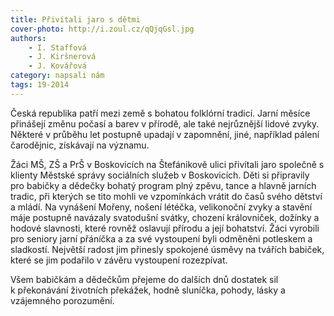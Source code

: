 ```yaml
---
title: Přivítali jaro s dětmi
cover-photo: http://i.zoul.cz/qQjqGsl.jpg
authors:
    - I. Staffová
    - J. Kiršnerová
    - J. Kovářová
category: napsali nám
tags: 19-2014
---
```


Česká republika patří mezi země s bohatou folklórní tradicí. Jarní měsíce přinášejí změnu počasí a barev v přírodě, ale také nejrůznější lidové zvyky. Některé v průběhu let postupně upadají v zapomnění, jiné, například pálení čarodějnic, získávají na významu.

Žáci MŠ, ZŠ a PrŠ v Boskovicích na Štefánikově ulici přivítali jaro společně s klienty Městské správy sociálních služeb v Boskovicích. Děti si připravily pro babičky a dědečky bohatý program plný zpěvu, tance a hlavně jarních tradic, při kterých se tito mohli ve vzpomínkách vrátit do časů svého dětství a mládí. Na vynášení Mořeny, nošení létéčka, velikonoční zvyky a stavění máje postupně navázaly svatodušní svátky, chození královniček, dožínky a hodové slavnosti, které rovněž oslavují přírodu a její bohatství. Žáci vyrobili pro seniory jarní přáníčka a za své vystoupení byli odměněni potleskem a sladkostí. Největší radost jim přinesly spokojené úsměvy na tvářích babiček, které se jim podařilo v závěru vystoupení rozezpívat.

Všem babičkám a dědečkům přejeme do dalších dnů dostatek sil k překonávání životních překážek, hodně sluníčka, pohody, lásky a vzájemného porozumění.